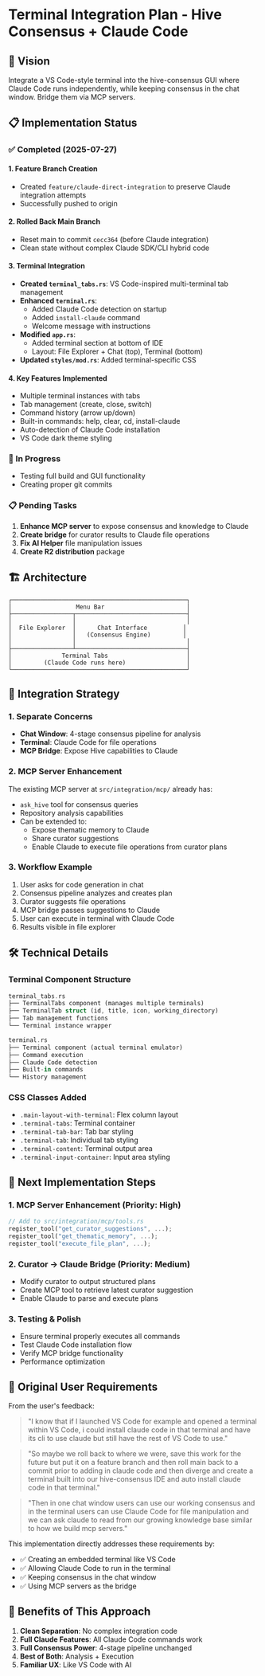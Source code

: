 # Terminal Integration Plan - Hive Consensus + Claude Code

## 🎯 Vision
Integrate a VS Code-style terminal into the hive-consensus GUI where Claude Code runs independently, while keeping consensus in the chat window. Bridge them via MCP servers.

## 📋 Implementation Status

### ✅ Completed (2025-07-27)

#### 1. Feature Branch Creation
- Created `feature/claude-direct-integration` to preserve Claude integration attempts
- Successfully pushed to origin

#### 2. Rolled Back Main Branch
- Reset main to commit `cecc364` (before Claude integration)
- Clean state without complex Claude SDK/CLI hybrid code

#### 3. Terminal Integration
- **Created `terminal_tabs.rs`**: VS Code-inspired multi-terminal tab management
- **Enhanced `terminal.rs`**: 
  - Added Claude Code detection on startup
  - Added `install-claude` command
  - Welcome message with instructions
- **Modified `app.rs`**: 
  - Added terminal section at bottom of IDE
  - Layout: File Explorer + Chat (top), Terminal (bottom)
- **Updated `styles/mod.rs`**: Added terminal-specific CSS

#### 4. Key Features Implemented
- Multiple terminal instances with tabs
- Tab management (create, close, switch)
- Command history (arrow up/down)
- Built-in commands: help, clear, cd, install-claude
- Auto-detection of Claude Code installation
- VS Code dark theme styling

### 🚧 In Progress
- Testing full build and GUI functionality
- Creating proper git commits

### 📋 Pending Tasks
1. **Enhance MCP server** to expose consensus and knowledge to Claude
2. **Create bridge** for curator results to Claude file operations
3. **Fix AI Helper** file manipulation issues
4. **Create R2 distribution** package

## 🏗️ Architecture

```
┌─────────────────────────────────────────────────┐
│                  Menu Bar                       │
├─────────────────┬───────────────────────────────┤
│                 │                               │
│  File Explorer  │      Chat Interface          │
│                 │   (Consensus Engine)         │
│                 │                               │
├─────────────────┴───────────────────────────────┤
│              Terminal Tabs                      │
│         (Claude Code runs here)                 │
└─────────────────────────────────────────────────┘
```

## 🔄 Integration Strategy

### 1. **Separate Concerns**
- **Chat Window**: 4-stage consensus pipeline for analysis
- **Terminal**: Claude Code for file operations
- **MCP Bridge**: Expose Hive capabilities to Claude

### 2. **MCP Server Enhancement**
The existing MCP server at `src/integration/mcp/` already has:
- `ask_hive` tool for consensus queries
- Repository analysis capabilities
- Can be extended to:
  - Expose thematic memory to Claude
  - Share curator suggestions
  - Enable Claude to execute file operations from curator plans

### 3. **Workflow Example**
1. User asks for code generation in chat
2. Consensus pipeline analyzes and creates plan
3. Curator suggests file operations
4. MCP bridge passes suggestions to Claude
5. User can execute in terminal with Claude Code
6. Results visible in file explorer

## 🛠️ Technical Details

### Terminal Component Structure
```rust
terminal_tabs.rs
├── TerminalTabs component (manages multiple terminals)
├── TerminalTab struct (id, title, icon, working_directory)
├── Tab management functions
└── Terminal instance wrapper

terminal.rs
├── Terminal component (actual terminal emulator)
├── Command execution
├── Claude Code detection
├── Built-in commands
└── History management
```

### CSS Classes Added
- `.main-layout-with-terminal`: Flex column layout
- `.terminal-tabs`: Terminal container
- `.terminal-tab-bar`: Tab bar styling
- `.terminal-tab`: Individual tab styling
- `.terminal-content`: Terminal output area
- `.terminal-input-container`: Input area styling

## 🚀 Next Implementation Steps

### 1. MCP Server Enhancement (Priority: High)
```rust
// Add to src/integration/mcp/tools.rs
register_tool("get_curator_suggestions", ...);
register_tool("get_thematic_memory", ...);
register_tool("execute_file_plan", ...);
```

### 2. Curator → Claude Bridge (Priority: Medium)
- Modify curator to output structured plans
- Create MCP tool to retrieve latest curator suggestion
- Enable Claude to parse and execute plans

### 3. Testing & Polish
- Ensure terminal properly executes all commands
- Test Claude Code installation flow
- Verify MCP bridge functionality
- Performance optimization

## 📝 Original User Requirements

From the user's feedback:
> "I know that if I launched VS Code for example and opened a terminal within VS Code, i could install claude code in that terminal and have its cli to use claude but still have the rest of VS Code to use."

> "So maybe we roll back to where we were, save this work for the future but put it on a feature branch and then roll main back to a commit prior to adding in claude code and then diverge and create a terminal built into our hive-consensus IDE and auto install claude code in that terminal."

> "Then in one chat window users can use our working consensus and in the terminal users can use Claude Code for file manipulation and we can ask claude to read from our growing knowledge base similar to how we build mcp servers."

This implementation directly addresses these requirements by:
- ✅ Creating an embedded terminal like VS Code
- ✅ Allowing Claude Code to run in the terminal
- ✅ Keeping consensus in the chat window
- ✅ Using MCP servers as the bridge

## 🎉 Benefits of This Approach

1. **Clean Separation**: No complex integration code
2. **Full Claude Features**: All Claude Code commands work
3. **Full Consensus Power**: 4-stage pipeline unchanged
4. **Best of Both**: Analysis + Execution
5. **Familiar UX**: Like VS Code with AI